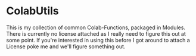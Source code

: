 # ColabUtils
This is my collection of common Colab-Functions, packaged in Modules. There is currently no license attached as I really need to figure this out at some point. If you're interested in using this before I got around to attach a License poke me and we'll figure something out.
